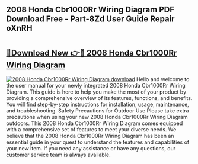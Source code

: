 ## 2008 Honda Cbr1000Rr Wiring Diagram PDF Download Free - Part-8Zd User Guide Repair oXnRH

# <h2><a href="http://dftd2k.blite.top/?on=2008+Honda+Cbr1000Rr+Wiring+Diagram">🔗Download New 👉🔴 2008 Honda Cbr1000Rr Wiring Diagram</a></h2>

[![2008 Honda Cbr1000Rr Wiring Diagram download](https://i.imgur.com/lujVjoI.png)](http://dftd2k.blite.top/?on=2008+Honda+Cbr1000Rr+Wiring+Diagram)
Hello and welcome to the user manual for your newly integrated 2008 Honda Cbr1000Rr Wiring Diagram. This guide is here to help you make the most of your product by providing a comprehensive overview of its features, functions, and benefits. You will find step-by-step instructions for installation, usage, maintenance, and troubleshooting. Safety Precautions for Outdoor Use Please take extra precautions when using your new 2008 Honda Cbr1000Rr Wiring Diagram outdoors. This 2008 Honda Cbr1000Rr Wiring Diagram comes equipped with a comprehensive set of features to meet your diverse needs. We believe that the 2008 Honda Cbr1000Rr Wiring Diagram has been an essential guide in your quest to understand the features and capabilities of your new item. If you need any assistance or have any questions, our customer service team is always available.
